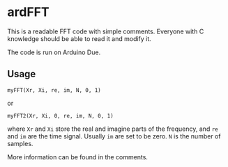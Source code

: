 # ardFFT

This is a readable FFT code with simple comments. Everyone with C knowledge should be able to read it and modify it.

The code is run on Arduino Due. 

## Usage
`myFFT(Xr, Xi, re, im, N, 0, 1)`

or 

`myFFT2(Xr, Xi, 0, re, im, N, 0, 1)`

where `Xr` and `Xi` store the real and imagine parts of the frequency, and `re` and `im` are the time signal. Usually `im` are set to be zero. `N` is the number of samples.

More information can be found in the comments.
